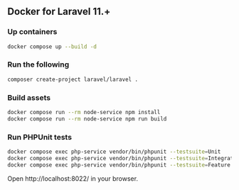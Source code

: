 ## Docker for Laravel 11.+

### Up containers

```bash
docker compose up --build -d
```

### Run the following

```bash
composer create-project laravel/laravel .
```

### Build assets

```bash
docker compose run --rm node-service npm install
docker compose run --rm node-service npm run build
```

### Run PHPUnit tests

```bash
docker compose exec php-service vendor/bin/phpunit --testsuite=Unit
docker compose exec php-service vendor/bin/phpunit --testsuite=Integration
docker compose exec php-service vendor/bin/phpunit --testsuite=Feature
```

Open http://localhost:8022/ in your browser.
